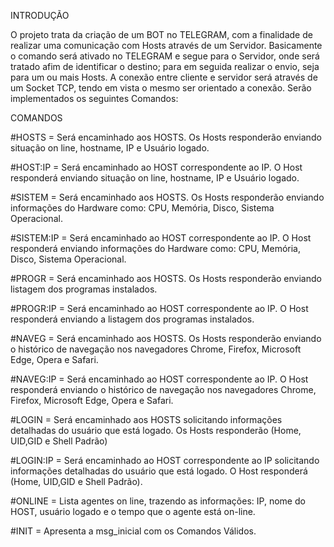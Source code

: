 INTRODUÇÃO

O projeto trata da criação de um BOT no TELEGRAM, com a finalidade de realizar uma comunicação com Hosts através de um Servidor. Basicamente o comando será ativado no TELEGRAM e segue para o Servidor, onde será tratado afim de identificar o destino; para em seguida realizar o envio, seja para um ou mais Hosts. A conexão entre cliente e servidor será através de um Socket TCP, tendo em vista o mesmo ser orientado a conexão. Serão implementados os seguintes Comandos:

COMANDOS

#HOSTS = Será encaminhado aos HOSTS. Os Hosts responderão enviando situação on line, hostname, IP e Usuário logado.

#HOST:IP = Será encaminhado ao HOST correspondente ao IP. O Host responderá enviando situação on line, hostname, IP e Usuário logado.

#SISTEM = Será encaminhado aos HOSTS. Os Hosts responderão enviando informações do Hardware como: CPU, Memória, Disco, Sistema Operacional.

#SISTEM:IP = Será encaminhado ao HOST correspondente ao IP. O Host responderá enviando informações do Hardware como: CPU, Memória, Disco, Sistema Operacional.

#PROGR = Será encaminhado aos HOSTS. Os Hosts responderão enviando listagem dos programas instalados.

#PROGR:IP = Será encaminhado ao HOST correspondente ao IP. O Host responderá enviando a listagem dos programas instalados.

#NAVEG = Será encaminhado aos HOSTS. Os Hosts responderão enviando o histórico de navegação nos navegadores Chrome, Firefox, Microsoft Edge, Opera e Safari.

#NAVEG:IP = Será encaminhado ao HOST correspondente ao IP. O Host responderá enviando o histórico de navegação nos navegadores Chrome, Firefox, Microsoft Edge, Opera e Safari.

#LOGIN = Será encaminhado aos HOSTS solicitando informações detalhadas do usuário que está logado.  Os Hosts responderão (Home, UID,GID e Shell Padrão)

#LOGIN:IP = Será encaminhado ao HOST correspondente ao IP solicitando informações detalhadas do usuário que está logado.  O Host responderá (Home, UID,GID e Shell Padrão).

#ONLINE = Lista agentes on line, trazendo as informações: IP, nome do HOST, usuário logado e o tempo que o agente está on-line.

#INIT = Apresenta a msg_inicial com os Comandos Válidos.
